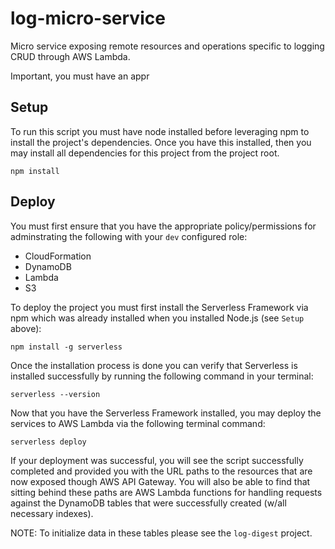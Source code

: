 # log-micro-service
Micro service exposing remote resources and operations specific to logging CRUD through AWS Lambda.

Important, you must have an appr

## Setup
To run this script you must have node installed before leveraging npm to install the project's dependencies. Once you have this installed, then you may install all dependencies for this project from the project root.
```
npm install
```

## Deploy
You must first ensure that you have the appropriate policy/permissions for adminstrating the following with your `dev` configured role:
* CloudFormation
* DynamoDB
* Lambda
* S3

To deploy the project you must first install the Serverless Framework via npm which was already installed when you installed Node.js (see `Setup` above):
```
npm install -g serverless
```

Once the installation process is done you can verify that Serverless is installed successfully by running the following command in your terminal:
```
serverless --version
```

Now that you have the Serverless Framework installed, you may deploy the services to AWS Lambda via the following terminal command:
```
serverless deploy
```

If your deployment was successful, you will see the script successfully completed and provided you with the URL paths to the resources that are now exposed though AWS API Gateway. You will also be able to find that sitting behind these paths are AWS Lambda functions for handling requests against the DynamoDB tables that were successfully created (w/all necessary indexes).

NOTE: To initialize data in these tables please see the `log-digest` project.
